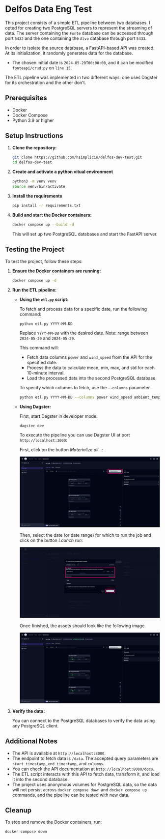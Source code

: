 # Delfos Data Eng Test

This project consists of a simple ETL pipeline between two databases. I opted for creating two PostgreSQL servers to represent the streaming of data. The server containing the `Fonte` database can be accessed through port `5432` and the one containing the `Alvo` database through port `5433`.

In order to isolate the source database, a FastAPI-based API was created. At its initialization, it randomly generates data for the database.

- The chosen initial date is `2024-05-20T00:00:00`, and it can be modified `fonteapi/crud.py` on `line 15`.

The ETL pipeline was implemented in two different ways: one uses Dagster for its orchestration and the other don't.

## Prerequisites

- Docker
- Docker Compose
- Python 3.9 or higher

## Setup Instructions

1. **Clone the repository:**

    ```bash
    git clone https://github.com/hsimplicio/delfos-dev-test.git
    cd delfos-dev-test
    ```

2. **Create and activate a python vitual environment**

    ```bash
    python3 -m venv venv
    source venv/bin/activate
    ```

3. **Install the requirements**

    ```bash
    pip install -r requirements.txt
    ```

4. **Build and start the Docker containers:**

    ```bash
    docker compose up --build -d
    ```

    This will set up two PostgreSQL databases and start the FastAPI server.

## Testing the Project

To test the project, follow these steps:

1. **Ensure the Docker containers are running:**

    ```bash
    docker compose up -d
    ```

2. **Run the ETL pipeline:**

    - **Using the `etl.py` script:** 

        To fetch and process data for a specific date, run the following command:

        ```bash
        python etl.py YYYY-MM-DD
        ```

        Replace `YYYY-MM-DD` with the desired date. Note: range between `2024-05-20` and `2024-05-29`.

        This command will:
        - Fetch data columns `power` and `wind_speed` from the API for the specified date.
        - Process the data to calculate mean, min, max, and std for each 10-minute interval.
        - Load the processed data into the second PostgreSQL database.

        To specify which columns to fetch, use the `--columns` parameter.

        ```bash
        python etl.py YYYY-MM-DD --columns power wind_speed ambient_temperature
        ```
    
    - **Using Dagster:**

        First, start Dagster in developer mode:

        ```
        dagster dev
        ```

        To execute the pipeline you can use Dagster UI at port `http://localhost:3000`:

        First, click on the button *Materialize all...*:

        ![Materialize the assets](images/home.png)

        Then, select the date (or date range) for which to run the job and click on  the button *Launch run*:

        ![Execute the ETL job](images/execute.png)

        Once finished, the assets should look like the following image.

        ![Assets materialized](images/after.png)


4. **Verify the data:**

    You can connect to the PostgreSQL databases to verify the data using any PostgreSQL client. 

## Additional Notes

- The API is available at `http://localhost:8000`.
- The endpoint to fetch data is `/data`. The accepted query parameters are `start_timestamp`, `end_timestamp`, and `columns`.
- You can check the API documentation at `http://localhost:8000/docs`.
- The ETL script interacts with this API to fetch data, transform it, and load it into the second database.
- The project uses anonymous volumes for PostgreSQL data, so the data will not persist across `docker compose down` and `docker compose up` commands, and the pipeline can be tested with new data.

## Cleanup

To stop and remove the Docker containers, run:

```bash
docker compose down
```
